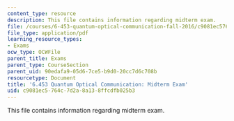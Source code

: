 ```yaml
---
content_type: resource
description: This file contains information regarding midterm exam.
file: /courses/6-453-quantum-optical-communication-fall-2016/c9081ec5764c7d2a8a138ffcdfb025b3_MIT6_453F16_Midterm.pdf
file_type: application/pdf
learning_resource_types:
- Exams
ocw_type: OCWFile
parent_title: Exams
parent_type: CourseSection
parent_uid: 90edafa9-05d6-7ce5-b9d0-20cc7d6c708b
resourcetype: Document
title: '6.453 Quantum Optical Communication: Midterm Exam'
uid: c9081ec5-764c-7d2a-8a13-8ffcdfb025b3
---
```

This file contains information regarding midterm exam.

